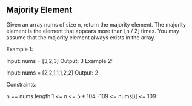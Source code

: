 ## Majority Element
Given an array nums of size n, return the majority element.
The majority element is the element that appears more than ⌊n / 2⌋ times. 
You may assume that the majority element always exists in the array.
 
Example 1:

Input: nums = [3,2,3]
Output: 3
Example 2:

Input: nums = [2,2,1,1,1,2,2]
Output: 2
 

Constraints:

n == nums.length
1 <= n <= 5 * 104
-109 <= nums[i] <= 109

